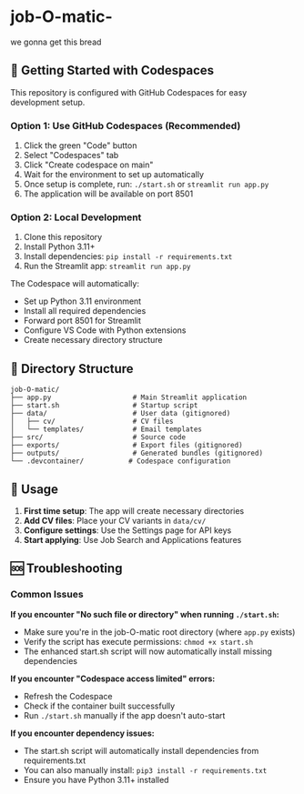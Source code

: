 # job-O-matic-
we gonna get this bread

## 🚀 Getting Started with Codespaces

This repository is configured with GitHub Codespaces for easy development setup.

### Option 1: Use GitHub Codespaces (Recommended)
1. Click the green "Code" button
2. Select "Codespaces" tab
3. Click "Create codespace on main"
4. Wait for the environment to set up automatically
5. Once setup is complete, run: `./start.sh` or `streamlit run app.py`
6. The application will be available on port 8501

### Option 2: Local Development
1. Clone this repository
2. Install Python 3.11+
3. Install dependencies: `pip install -r requirements.txt`
4. Run the Streamlit app: `streamlit run app.py`

The Codespace will automatically:
- Set up Python 3.11 environment
- Install all required dependencies
- Forward port 8501 for Streamlit
- Configure VS Code with Python extensions
- Create necessary directory structure

## 📁 Directory Structure

```
job-O-matic/
├── app.py                    # Main Streamlit application
├── start.sh                  # Startup script
├── data/                     # User data (gitignored)
│   ├── cv/                   # CV files
│   └── templates/            # Email templates
├── src/                      # Source code
├── exports/                  # Export files (gitignored)
├── outputs/                  # Generated bundles (gitignored)
└── .devcontainer/           # Codespace configuration
```

## 🔧 Usage

1. **First time setup**: The app will create necessary directories
2. **Add CV files**: Place your CV variants in `data/cv/`
3. **Configure settings**: Use the Settings page for API keys
4. **Start applying**: Use Job Search and Applications features

## 🆘 Troubleshooting

### Common Issues

**If you encounter "No such file or directory" when running `./start.sh`:**
- Make sure you're in the job-O-matic root directory (where `app.py` exists)
- Verify the script has execute permissions: `chmod +x start.sh`
- The enhanced start.sh script will now automatically install missing dependencies

**If you encounter "Codespace access limited" errors:**
- Refresh the Codespace
- Check if the container built successfully
- Run `./start.sh` manually if the app doesn't auto-start

**If you encounter dependency issues:**
- The start.sh script will automatically install dependencies from requirements.txt
- You can also manually install: `pip3 install -r requirements.txt`
- Ensure you have Python 3.11+ installed
